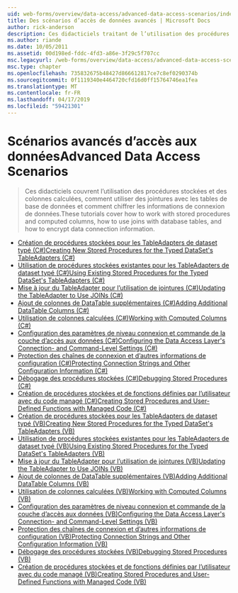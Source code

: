 ```yaml
---
uid: web-forms/overview/data-access/advanced-data-access-scenarios/index
title: Des scénarios d’accès de données avancés | Microsoft Docs
author: rick-anderson
description: Ces didacticiels traitant de l’utilisation des procédures stockées et des colonnes calculées, comment utiliser des jointures avec les tables de base de données et comment chiffrer les informations de connexion de données...
ms.author: riande
ms.date: 10/05/2011
ms.assetid: 00d198ed-fddc-4fd3-a86e-3f29c5f707cc
msc.legacyurl: /web-forms/overview/data-access/advanced-data-access-scenarios
msc.type: chapter
ms.openlocfilehash: 735832675b48427d866612817ce7c8ef0290374b
ms.sourcegitcommit: 0f1119340e4464720cfd16d0ff15764746ea1fea
ms.translationtype: MT
ms.contentlocale: fr-FR
ms.lasthandoff: 04/17/2019
ms.locfileid: "59421301"
---
```

# <a name="advanced-data-access-scenarios"></a><span data-ttu-id="33105-103">Scénarios avancés d’accès aux données</span><span class="sxs-lookup"><span data-stu-id="33105-103">Advanced Data Access Scenarios</span></span>

> <span data-ttu-id="33105-104">Ces didacticiels couvrent l’utilisation des procédures stockées et des colonnes calculées, comment utiliser des jointures avec les tables de base de données et comment chiffrer les informations de connexion de données.</span><span class="sxs-lookup"><span data-stu-id="33105-104">These tutorials cover how to work with stored procedures and computed columns, how to use joins with database tables, and how to encrypt data connection information.</span></span>


- [<span data-ttu-id="33105-105">Création de procédures stockées pour les TableAdapters de dataset typé (C#)</span><span class="sxs-lookup"><span data-stu-id="33105-105">Creating New Stored Procedures for the Typed DataSet's TableAdapters (C#)</span></span>](creating-new-stored-procedures-for-the-typed-dataset-s-tableadapters-cs.md)
- [<span data-ttu-id="33105-106">Utilisation de procédures stockées existantes pour les TableAdapters de dataset typé (C#)</span><span class="sxs-lookup"><span data-stu-id="33105-106">Using Existing Stored Procedures for the Typed DataSet's TableAdapters (C#)</span></span>](using-existing-stored-procedures-for-the-typed-dataset-s-tableadapters-cs.md)
- [<span data-ttu-id="33105-107">Mise à jour du TableAdapter pour l’utilisation de jointures (C#)</span><span class="sxs-lookup"><span data-stu-id="33105-107">Updating the TableAdapter to Use JOINs (C#)</span></span>](updating-the-tableadapter-to-use-joins-cs.md)
- [<span data-ttu-id="33105-108">Ajout de colonnes de DataTable supplémentaires (C#)</span><span class="sxs-lookup"><span data-stu-id="33105-108">Adding Additional DataTable Columns (C#)</span></span>](adding-additional-datatable-columns-cs.md)
- [<span data-ttu-id="33105-109">Utilisation de colonnes calculées (C#)</span><span class="sxs-lookup"><span data-stu-id="33105-109">Working with Computed Columns (C#)</span></span>](working-with-computed-columns-cs.md)
- [<span data-ttu-id="33105-110">Configuration des paramètres de niveau connexion et commande de la couche d’accès aux données (C#)</span><span class="sxs-lookup"><span data-stu-id="33105-110">Configuring the Data Access Layer's Connection- and Command-Level Settings (C#)</span></span>](configuring-the-data-access-layer-s-connection-and-command-level-settings-cs.md)
- [<span data-ttu-id="33105-111">Protection des chaînes de connexion et d’autres informations de configuration (C#)</span><span class="sxs-lookup"><span data-stu-id="33105-111">Protecting Connection Strings and Other Configuration Information (C#)</span></span>](protecting-connection-strings-and-other-configuration-information-cs.md)
- [<span data-ttu-id="33105-112">Débogage des procédures stockées (C#)</span><span class="sxs-lookup"><span data-stu-id="33105-112">Debugging Stored Procedures (C#)</span></span>](debugging-stored-procedures-cs.md)
- [<span data-ttu-id="33105-113">Création de procédures stockées et de fonctions définies par l’utilisateur avec du code managé (C#)</span><span class="sxs-lookup"><span data-stu-id="33105-113">Creating Stored Procedures and User-Defined Functions with Managed Code (C#)</span></span>](creating-stored-procedures-and-user-defined-functions-with-managed-code-cs.md)
- [<span data-ttu-id="33105-114">Création de procédures stockées pour les TableAdapters de dataset typé (VB)</span><span class="sxs-lookup"><span data-stu-id="33105-114">Creating New Stored Procedures for the Typed DataSet's TableAdapters (VB)</span></span>](creating-new-stored-procedures-for-the-typed-dataset-s-tableadapters-vb.md)
- [<span data-ttu-id="33105-115">Utilisation de procédures stockées existantes pour les TableAdapters de dataset typé (VB)</span><span class="sxs-lookup"><span data-stu-id="33105-115">Using Existing Stored Procedures for the Typed DataSet's TableAdapters (VB)</span></span>](using-existing-stored-procedures-for-the-typed-dataset-s-tableadapters-vb.md)
- [<span data-ttu-id="33105-116">Mise à jour du TableAdapter pour l’utilisation de jointures (VB)</span><span class="sxs-lookup"><span data-stu-id="33105-116">Updating the TableAdapter to Use JOINs (VB)</span></span>](updating-the-tableadapter-to-use-joins-vb.md)
- [<span data-ttu-id="33105-117">Ajout de colonnes de DataTable supplémentaires (VB)</span><span class="sxs-lookup"><span data-stu-id="33105-117">Adding Additional DataTable Columns (VB)</span></span>](adding-additional-datatable-columns-vb.md)
- [<span data-ttu-id="33105-118">Utilisation de colonnes calculées (VB)</span><span class="sxs-lookup"><span data-stu-id="33105-118">Working with Computed Columns (VB)</span></span>](working-with-computed-columns-vb.md)
- [<span data-ttu-id="33105-119">Configuration des paramètres de niveau connexion et commande de la couche d’accès aux données (VB)</span><span class="sxs-lookup"><span data-stu-id="33105-119">Configuring the Data Access Layer's Connection- and Command-Level Settings (VB)</span></span>](configuring-the-data-access-layer-s-connection-and-command-level-settings-vb.md)
- [<span data-ttu-id="33105-120">Protection des chaînes de connexion et d’autres informations de configuration (VB)</span><span class="sxs-lookup"><span data-stu-id="33105-120">Protecting Connection Strings and Other Configuration Information (VB)</span></span>](protecting-connection-strings-and-other-configuration-information-vb.md)
- [<span data-ttu-id="33105-121">Débogage des procédures stockées (VB)</span><span class="sxs-lookup"><span data-stu-id="33105-121">Debugging Stored Procedures (VB)</span></span>](debugging-stored-procedures-vb.md)
- [<span data-ttu-id="33105-122">Création de procédures stockées et de fonctions définies par l’utilisateur avec du code managé (VB)</span><span class="sxs-lookup"><span data-stu-id="33105-122">Creating Stored Procedures and User-Defined Functions with Managed Code (VB)</span></span>](creating-stored-procedures-and-user-defined-functions-with-managed-code-vb.md)
